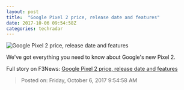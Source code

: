 ```yaml
---
layout: post
title:  "Google Pixel 2 price, release date and features"
date: 2017-10-06 09:54:58Z
categories: techradar
---
```


![Google Pixel 2 price, release date and features](http://cdn.mos.cms.futurecdn.net/sttmpyi73b9g6xksvwKcuW-1200-80.jpg)

We've got everything you need to know about Google's new Pixel 2.


Full story on F3News: [Google Pixel 2 price, release date and features](http://www.f3nws.com/n/PEuGcE)

> Posted on: Friday, October 6, 2017 9:54:58 AM
